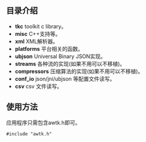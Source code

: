 ## 目录介绍

* **tkc** toolkit c library。
* **misc** C++支持等。			
* **xml** XML解析器。
* **platforms** 平台相关的函数。
* **ubjson** Universal Binary JSON实现。
* **streams** 各种流的实现(如果不用可以不移植)。
* **compressors** 压缩算法的实现(如果不用可以不移植)。
* **conf_io** json/jni/ubjson 等配置文件读写。
* **csv** csv 文件读写。

## 使用方法

应用程序只需包含awtk.h即可。

```
#include "awtk.h"
```



